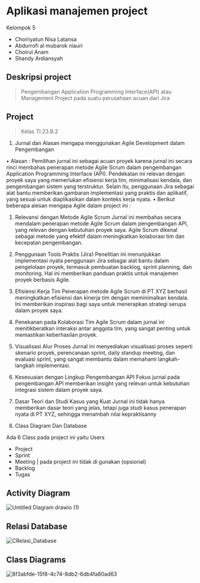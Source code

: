 # Aplikasi manajemen project
Kelompok 5
- Choiriyatun Nisa Latansa
- Abdurrofi al mubarok niauri
- Choirul Anam
- Shandy Ardiansyah
## Deskripsi project
> Pengembangan Application Programming Interface(API) atau Management Project pada suatu perusahaan acuan dari Jira

## Project
> Kelas TI.23.B.2

1. Jurnal dan Alasan mengapa menggunakan Agile Development dalam
Pengembangan

• Alasan :
Pemilihan jurnal ini sebagai acuan proyek karena jurnal ini secara rinci 
membahas penerapan metode Agile Scrum dalam pengembangan Application 
Programming Interface (API). Pendekatan ini relevan dengan proyek saya yang 
memerlukan efisiensi kerja tim, minimalisasi kendala, dan pengembangan 
sistem yang terstruktur. Selain itu, penggunaan Jira sebagai alat bantu 
memberikan gambaran implementasi yang praktis dan aplikatif, yang sesuai untuk 
diaplikasikan dalam konteks kerja nyata.
• Berikut beberapa alesan mengapa Agile dalam project ini :
1. Relevansi dengan Metode Agile Scrum
Jurnal ini membahas secara mendalam penerapan metode Agile Scrum dalam 
pengembangan API, yang relevan dengan kebutuhan proyek saya. Agile 
Scrum dikenal sebagai metode yang efektif dalam meningkatkan kolaborasi 
tim dan kecepatan pengembangan.
2. Penggunaan Tools Praktis (Jira)
Penelitian ini menunjukkan implementasi nyata penggunaan Jira sebagai alat 
bantu dalam pengelolaan proyek, termasuk pembuatan backlog, sprint 
planning, dan monitoring. Hal ini memberikan panduan praktis untuk 
manajemen proyek berbasis Agile.
3. Efisiensi Kerja Tim
Penerapan metode Agile Scrum di PT XYZ berhasil meningkatkan efisiensi 
dan kinerja tim dengan meminimalkan kendala. Ini memberikan inspirasi bagi 
saya untuk menerapkan strategi serupa dalam proyek saya.
4. Penekanan pada Kolaborasi Tim
Agile Scrum dalam jurnal ini menitikberatkan interaksi antar anggota tim, 
yang sangat penting untuk memastikan keberhasilan proyek.
5. Visualisasi Alur Proses
Jurnal ini menyediakan visualisasi proses seperti skenario proyek, 
perencanaan sprint, daily standup meeting, dan evaluasi sprint, yang sangat 
membantu dalam memahami langkah-langkah implementasi.
6. Kesesuaian dengan Lingkup Pengembangan API
Fokus jurnal pada pengembangan API memberikan insight yang relevan untuk 
kebutuhan integrasi sistem dalam proyek saya.
7. Dasar Teori dan Studi Kasus yang Kuat
Jurnal ini tidak hanya memberikan dasar teori yang jelas, tetapi juga studi 
kasus penerapan nyata di PT XYZ, sehingga menambah nilai kepraktisanny

2. Class Diagram Dan Database

Ada 6 Class pada project ini yaitu
Users
- Project
- Sprint
- Meeting | pada project ini tidak di gunakan (opsional)
- Backlog
- Tugas

## Activity Diagram

![Untitled Diagram drawio (1)](https://github.com/user-attachments/assets/d3cd5ae1-d27d-4fd3-9245-2185bbab78de)

## Relasi Database

![CRelasi_Database](https://github.com/user-attachments/assets/635fb690-8624-45c3-bddd-951901e0b232)

## Class Diagrams

![8f3abfde-15f8-4c74-8db2-6db4fa80ad63](https://github.com/user-attachments/assets/742a5fed-36b1-44fd-a78d-22490c73bfde)





